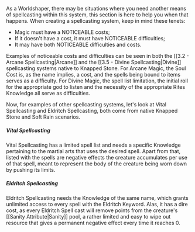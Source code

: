 As a Worldshaper, there may be situations where you need another means of spellcasting within this system, this section is here to help you when that happens. When creating a spellcasting system, keep in mind these tenets:

-   Magic must have a NOTICEABLE costs;
-   If it doesn't have a cost, it must have NOTICEABLE difficulties;
-   It may have both NOTICEABLE difficulties and costs.

Examples of noticeable costs and difficulties can be seen in both the [[3.2 - Arcane Spellcasting|Arcane]] and the [[3.5 - Divine Spellcasting|Divine]] spellcasting systems native to Knapped Stone.
For Arcane Magic, the Soul Cost is, as the name implies, a cost, and the spells being bound to items serves as a difficulty. For Divine Magic, the spell list limitation, the initial roll for the appropriate god to listen and the necessity of the appropriate Rites Knowledge all serve as difficulties.

Now, for examples of other spellcasting systems, let's look at Vital Spellcasting and Eldritch Spellcasting, both come from native Knapped Stone and Soft Rain scenarios.

##### Vital Spellcasting
Vital Spellcasting has a limited spell list and needs a specific Knowledge pertaining to the martial arts that uses the desired spell. Apart from that, listed with the spells are negative effects the creature accumulates per use of that spell, meant to represent the body of the creature being worn down by pushing its limits.

##### Eldritch Spellcasting
Eldritch Spellcasting needs the Knowledge of the same name, which grants unlimited access to every spell with the Eldritch Keyword. Alas, it has a dire cost, as every Eldritch Spell cast will remove points from the creature's [[Sanity Attribute|Sanity]] pool, a rather limited and easy to wipe out resource that gives a permanent negative effect every time it reaches 0.